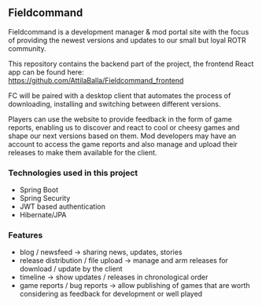 ## Fieldcommand ##

Fieldcommand is a development manager & mod portal site with the focus of providing the newest versions and updates to our small but loyal ROTR community.

This repository contains the backend part of the project, the frontend React app can be found here: https://github.com/AttilaBalla/Fieldcommand_frontend

FC will be paired with a desktop client that automates the process of downloading, installing and switching between different versions. 

Players can use the website to provide feedback in the form of game reports, enabling us to discover and react to cool or cheesy games and shape our next versions based on them. Mod developers may have an account to access the game reports and also manage and upload their releases to make them available for the client.

### Technologies used in this project ###

 * Spring Boot
 * Spring Security
 * JWT based authentication
 * Hibernate/JPA

### Features ###

 * blog / newsfeed -> sharing news, updates, stories
 * release distribution / file upload -> manage and arm releases for download / update by the client
 * timeline -> show updates / releases in chronological order
 * game reports / bug reports -> allow publishing of games that are worth considering as feedback for   development or well played